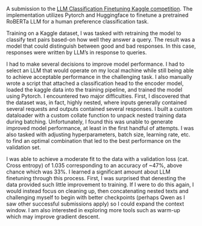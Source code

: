 A submission to the [LLM Classification Finetuning Kaggle competition](https://github.com/paulsylvia20/LLM_Preference_Classification/blob/main/roberta_finetuning_main.ipynb). The implementation utilizes Pytorch and Huggingface to finetune a pretrained RoBERTa LLM for a human preference classification task.

Training on a Kaggle dataset, I was tasked with retraining the model to classify text pairs based-on how well they answer a query. The result was a model that could distinguish between good and bad responses. In this case, responses were written by LLM’s in response to queries.

I had to make several decisions to improve model performance. I had to select an LLM that would operate on my local machine while still being able to achieve acceptable performance in the challenging task. I also manually wrote a script that attached a classification head to the encoder model, loaded the kaggle data into the training pipeline, and trained the model using Pytorch. I encountered two major difficulties. First, I discovered that the dataset was, in fact, highly nested, where inputs generally contained several requests and outputs contained several responses. I built a custom dataloader with a custom collate function to unpack nested training data during batching. Unfortunately, I found this was unable to generate improved model performance, at least in the first handful of attempts. I was also tasked with adjusting hyperparameters, batch size, learning rate, etc. to find an optimal combination that led to the best performance on the validation set.

I was able to achieve a moderate fit to the data with a validation loss (cat. Cross entropy) of 1.035 corresponding to an accuracy of ~47%, above chance which was 33%. I learned a significant amount about LLM finetuning through this process. First, I was surprised that denesting the data provided such little improvement to training. If I were to do this again, I would instead focus on cleaning up, then concatenating nested texts and challenging myself to begin with better checkpoints (perhaps Qwen as I saw other successful submissions apply) so I could expand the context window. I am also interested in exploring more tools such as warm-up which may improve gradient descent.
